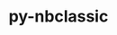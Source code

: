 ---
title: "py-nbclassic"
layout: cache
categories: [package, develop]
meta: {"compilers": ["none"], "num_specs": 92, "num_specs_by_stack": {"e4s": 68, "e4s-neoverse-v2": 24, "root": 92}, "oss": ["ubuntu22.04"], "platforms": ["linux"], "stacks": ["e4s", "e4s-neoverse-v2", "root"], "targets": ["neoverse_v2", "x86_64_v3"], "versions": ["1.1.0"]}
spec_details: [{"compiler": "none", "hash": "2drawb2hc5mg56h2uljt3jqjen7umdhl", "os": "ubuntu22.04", "platform": "linux", "size": "-", "stacks": ["e4s-neoverse-v2", "root"], "target": "neoverse_v2", "variants": ["build_system=python_pip"], "versions": ["1.1.0"]}, {"compiler": "none", "hash": "3g5grbiuyxuxap3grepadu5uqxr667iy", "os": "ubuntu22.04", "platform": "linux", "size": "-", "stacks": ["e4s", "root"], "target": "x86_64_v3", "variants": ["build_system=python_pip"], "versions": ["1.1.0"]}, {"compiler": "none", "hash": "3m7ysx5gi2zdp4gfj6f2pcoaoljviocz", "os": "ubuntu22.04", "platform": "linux", "size": "-", "stacks": ["e4s", "root"], "target": "x86_64_v3", "variants": ["build_system=python_pip"], "versions": ["1.1.0"]}, {"compiler": "none", "hash": "46gkkxqzgmoj6arsqucfub4bs6t4pivy", "os": "ubuntu22.04", "platform": "linux", "size": "-", "stacks": ["e4s-neoverse-v2", "root"], "target": "neoverse_v2", "variants": ["build_system=python_pip"], "versions": ["1.1.0"]}, {"compiler": "none", "hash": "4ipie322mwsnmkuixcd6xd4bqhbnrvt6", "os": "ubuntu22.04", "platform": "linux", "size": "-", "stacks": ["e4s-neoverse-v2", "root"], "target": "neoverse_v2", "variants": ["build_system=python_pip"], "versions": ["1.1.0"]}, {"compiler": "none", "hash": "5eoibx7jc7mgf3n2y4fmyh3epotqoh3n", "os": "ubuntu22.04", "platform": "linux", "size": "-", "stacks": ["e4s", "root"], "target": "x86_64_v3", "variants": ["build_system=python_pip"], "versions": ["1.1.0"]}, {"compiler": "none", "hash": "5ezvpfxcwx76decavcqu26bugpfwgdk3", "os": "ubuntu22.04", "platform": "linux", "size": "-", "stacks": ["e4s-neoverse-v2", "root"], "target": "neoverse_v2", "variants": ["build_system=python_pip"], "versions": ["1.1.0"]}, {"compiler": "none", "hash": "5id6nhccn4knahzdgt2xrz2nl25iifaq", "os": "ubuntu22.04", "platform": "linux", "size": "-", "stacks": ["e4s", "root"], "target": "x86_64_v3", "variants": ["build_system=python_pip"], "versions": ["1.1.0"]}, {"compiler": "none", "hash": "642qk4fgnlsl5dz2rq22pttsh5ff7cyl", "os": "ubuntu22.04", "platform": "linux", "size": "-", "stacks": ["e4s", "root"], "target": "x86_64_v3", "variants": ["build_system=python_pip"], "versions": ["1.1.0"]}, {"compiler": "none", "hash": "6tdb6i2t25gdvnokaoq3zvftk2actfmw", "os": "ubuntu22.04", "platform": "linux", "size": "-", "stacks": ["e4s-neoverse-v2", "root"], "target": "neoverse_v2", "variants": ["build_system=python_pip"], "versions": ["1.1.0"]}, {"compiler": "none", "hash": "6yjh672bwdo6njclg7s7hhykry6ev6qf", "os": "ubuntu22.04", "platform": "linux", "size": "-", "stacks": ["e4s", "root"], "target": "x86_64_v3", "variants": ["build_system=python_pip"], "versions": ["1.1.0"]}, {"compiler": "none", "hash": "77e6c55crkcrwoki6eqqwf3jbzfueu6f", "os": "ubuntu22.04", "platform": "linux", "size": "-", "stacks": ["e4s", "root"], "target": "x86_64_v3", "variants": ["build_system=python_pip"], "versions": ["1.1.0"]}, {"compiler": "none", "hash": "7grispetieantzlfewkfusb7wexlgeg6", "os": "ubuntu22.04", "platform": "linux", "size": "-", "stacks": ["e4s", "root"], "target": "x86_64_v3", "variants": ["build_system=python_pip"], "versions": ["1.1.0"]}, {"compiler": "none", "hash": "ahyj6wh7hkif4kh6qnbiyti26q66a25o", "os": "ubuntu22.04", "platform": "linux", "size": "-", "stacks": ["e4s", "root"], "target": "x86_64_v3", "variants": ["build_system=python_pip"], "versions": ["1.1.0"]}, {"compiler": "none", "hash": "besaxpnqfri242ekmqq4x35evsbym3hz", "os": "ubuntu22.04", "platform": "linux", "size": "-", "stacks": ["e4s-neoverse-v2", "root"], "target": "neoverse_v2", "variants": ["build_system=python_pip"], "versions": ["1.1.0"]}, {"compiler": "none", "hash": "bfxredvworjnrsijoxnmy3gvljngnzuh", "os": "ubuntu22.04", "platform": "linux", "size": "-", "stacks": ["e4s", "root"], "target": "x86_64_v3", "variants": ["build_system=python_pip"], "versions": ["1.1.0"]}, {"compiler": "none", "hash": "clkvzthh6lntrtka46vv36cg3mx4ldmc", "os": "ubuntu22.04", "platform": "linux", "size": "-", "stacks": ["e4s", "root"], "target": "x86_64_v3", "variants": ["build_system=python_pip"], "versions": ["1.1.0"]}, {"compiler": "none", "hash": "clnsljs4sknqctaktzyn42mfefr365lb", "os": "ubuntu22.04", "platform": "linux", "size": "-", "stacks": ["e4s", "root"], "target": "x86_64_v3", "variants": ["build_system=python_pip"], "versions": ["1.1.0"]}, {"compiler": "none", "hash": "dltbntvipeszullnuxduebbdksrutlya", "os": "ubuntu22.04", "platform": "linux", "size": "-", "stacks": ["e4s", "root"], "target": "x86_64_v3", "variants": ["build_system=python_pip"], "versions": ["1.1.0"]}, {"compiler": "none", "hash": "dp2ontt3ht7uaf5fqnva6e4nvssbnlsv", "os": "ubuntu22.04", "platform": "linux", "size": "-", "stacks": ["e4s", "root"], "target": "x86_64_v3", "variants": ["build_system=python_pip"], "versions": ["1.1.0"]}, {"compiler": "none", "hash": "e2d2feeu7ajhjbtjn36v4yzi7kppuv2g", "os": "ubuntu22.04", "platform": "linux", "size": "-", "stacks": ["e4s-neoverse-v2", "root"], "target": "neoverse_v2", "variants": ["build_system=python_pip"], "versions": ["1.1.0"]}, {"compiler": "none", "hash": "ecmxskay56dl3jfba2lrm2kh7qkgqb67", "os": "ubuntu22.04", "platform": "linux", "size": "-", "stacks": ["e4s", "root"], "target": "x86_64_v3", "variants": ["build_system=python_pip"], "versions": ["1.1.0"]}, {"compiler": "none", "hash": "efsy2ykaof7mdmjwkl5xasxrjxvpcsza", "os": "ubuntu22.04", "platform": "linux", "size": "-", "stacks": ["e4s", "root"], "target": "x86_64_v3", "variants": ["build_system=python_pip"], "versions": ["1.1.0"]}, {"compiler": "none", "hash": "ei4jrpkkyyulad6w46sq26ssohm74uh6", "os": "ubuntu22.04", "platform": "linux", "size": "-", "stacks": ["e4s-neoverse-v2", "root"], "target": "neoverse_v2", "variants": ["build_system=python_pip"], "versions": ["1.1.0"]}, {"compiler": "none", "hash": "evvcqlsvcsqr74rdexin7tckbn7cjcby", "os": "ubuntu22.04", "platform": "linux", "size": "-", "stacks": ["e4s-neoverse-v2", "root"], "target": "neoverse_v2", "variants": ["build_system=python_pip"], "versions": ["1.1.0"]}, {"compiler": "none", "hash": "fb5c3x6tnzudoouk6wiharxculcgrw2g", "os": "ubuntu22.04", "platform": "linux", "size": "-", "stacks": ["e4s", "root"], "target": "x86_64_v3", "variants": ["build_system=python_pip"], "versions": ["1.1.0"]}, {"compiler": "none", "hash": "fkv3zfcctom6te277pk35efgl3raptvl", "os": "ubuntu22.04", "platform": "linux", "size": "-", "stacks": ["e4s-neoverse-v2", "root"], "target": "neoverse_v2", "variants": ["build_system=python_pip"], "versions": ["1.1.0"]}, {"compiler": "none", "hash": "gaprd5wvuuyyyiqdsroxufcznd3sxatt", "os": "ubuntu22.04", "platform": "linux", "size": "-", "stacks": ["e4s-neoverse-v2", "root"], "target": "neoverse_v2", "variants": ["build_system=python_pip"], "versions": ["1.1.0"]}, {"compiler": "none", "hash": "hfp3aie4sxm67fmpttypndxchdzufamk", "os": "ubuntu22.04", "platform": "linux", "size": "-", "stacks": ["e4s-neoverse-v2", "root"], "target": "neoverse_v2", "variants": ["build_system=python_pip"], "versions": ["1.1.0"]}, {"compiler": "none", "hash": "hm5zfk62ijm4vhrz2unxrwp7bgcmqjqd", "os": "ubuntu22.04", "platform": "linux", "size": "-", "stacks": ["e4s", "root"], "target": "x86_64_v3", "variants": ["build_system=python_pip"], "versions": ["1.1.0"]}, {"compiler": "none", "hash": "hnmt5mgs74y3ks5kpdwpxmobuntw7dg6", "os": "ubuntu22.04", "platform": "linux", "size": "-", "stacks": ["e4s", "root"], "target": "x86_64_v3", "variants": ["build_system=python_pip"], "versions": ["1.1.0"]}, {"compiler": "none", "hash": "hvdeytca2f6m7kryg43xeuqxto7jxfwg", "os": "ubuntu22.04", "platform": "linux", "size": "-", "stacks": ["e4s", "root"], "target": "x86_64_v3", "variants": ["build_system=python_pip"], "versions": ["1.1.0"]}, {"compiler": "none", "hash": "id7rkk2c35rhp4llvdm2p4cdkz5ymqim", "os": "ubuntu22.04", "platform": "linux", "size": "-", "stacks": ["e4s", "root"], "target": "x86_64_v3", "variants": ["build_system=python_pip"], "versions": ["1.1.0"]}, {"compiler": "none", "hash": "ir5m6nqqm5w6jjnmdjregjxv2fhfapnv", "os": "ubuntu22.04", "platform": "linux", "size": "-", "stacks": ["e4s", "root"], "target": "x86_64_v3", "variants": ["build_system=python_pip"], "versions": ["1.1.0"]}, {"compiler": "none", "hash": "irp4ouuf264mzctr4ex2jzwpqxovzkcj", "os": "ubuntu22.04", "platform": "linux", "size": "-", "stacks": ["e4s", "root"], "target": "x86_64_v3", "variants": ["build_system=python_pip"], "versions": ["1.1.0"]}, {"compiler": "none", "hash": "jnz7kmw2mv6vc64xkhvfsnqzssfnjxz2", "os": "ubuntu22.04", "platform": "linux", "size": "-", "stacks": ["e4s", "root"], "target": "x86_64_v3", "variants": ["build_system=python_pip"], "versions": ["1.1.0"]}, {"compiler": "none", "hash": "k4bv2ajeot6y6irjhxgj5ypxap2ogk3e", "os": "ubuntu22.04", "platform": "linux", "size": "-", "stacks": ["e4s", "root"], "target": "x86_64_v3", "variants": ["build_system=python_pip"], "versions": ["1.1.0"]}, {"compiler": "none", "hash": "kriol47k54whv5bnw5wutnhvqz45lckf", "os": "ubuntu22.04", "platform": "linux", "size": "-", "stacks": ["e4s", "root"], "target": "x86_64_v3", "variants": ["build_system=python_pip"], "versions": ["1.1.0"]}, {"compiler": "none", "hash": "kzipik3mi4q33barb2qt3cw25yfi5s3b", "os": "ubuntu22.04", "platform": "linux", "size": "-", "stacks": ["e4s-neoverse-v2", "root"], "target": "neoverse_v2", "variants": ["build_system=python_pip"], "versions": ["1.1.0"]}, {"compiler": "none", "hash": "kzwvldsyy7vvdmqv7hxj52t4xhouisid", "os": "ubuntu22.04", "platform": "linux", "size": "-", "stacks": ["e4s", "root"], "target": "x86_64_v3", "variants": ["build_system=python_pip"], "versions": ["1.1.0"]}, {"compiler": "none", "hash": "l7osk4z2g2dmdumcpifxvdxojlzqbyqe", "os": "ubuntu22.04", "platform": "linux", "size": "-", "stacks": ["e4s", "root"], "target": "x86_64_v3", "variants": ["build_system=python_pip"], "versions": ["1.1.0"]}, {"compiler": "none", "hash": "ldo3ti2jhmdlbygim5n3qsyz4ccqly5j", "os": "ubuntu22.04", "platform": "linux", "size": "-", "stacks": ["e4s", "root"], "target": "x86_64_v3", "variants": ["build_system=python_pip"], "versions": ["1.1.0"]}, {"compiler": "none", "hash": "lh7svhbamt6funvtfzfubdlwuuisrzci", "os": "ubuntu22.04", "platform": "linux", "size": "-", "stacks": ["e4s", "root"], "target": "x86_64_v3", "variants": ["build_system=python_pip"], "versions": ["1.1.0"]}, {"compiler": "none", "hash": "lyx6kjfehkx2lab3g6cckg4mmvkkb3ih", "os": "ubuntu22.04", "platform": "linux", "size": "-", "stacks": ["e4s", "root"], "target": "x86_64_v3", "variants": ["build_system=python_pip"], "versions": ["1.1.0"]}, {"compiler": "none", "hash": "mazgkp73vwkspauri4u7cmbg7k3xafmt", "os": "ubuntu22.04", "platform": "linux", "size": "-", "stacks": ["e4s", "root"], "target": "x86_64_v3", "variants": ["build_system=python_pip"], "versions": ["1.1.0"]}, {"compiler": "none", "hash": "meovhhz6fms2xxjjkylmdw4aewq4qnay", "os": "ubuntu22.04", "platform": "linux", "size": "-", "stacks": ["e4s", "root"], "target": "x86_64_v3", "variants": ["build_system=python_pip"], "versions": ["1.1.0"]}, {"compiler": "none", "hash": "mtzaiedk7fjclath5dvjxltl2jwk4rkx", "os": "ubuntu22.04", "platform": "linux", "size": "-", "stacks": ["e4s", "root"], "target": "x86_64_v3", "variants": ["build_system=python_pip"], "versions": ["1.1.0"]}, {"compiler": "none", "hash": "n6kovetpxr4t6vrb77zadpkpgyjb6u77", "os": "ubuntu22.04", "platform": "linux", "size": "-", "stacks": ["e4s", "root"], "target": "x86_64_v3", "variants": ["build_system=python_pip"], "versions": ["1.1.0"]}, {"compiler": "none", "hash": "nsrjcvktykvcceuz7bumbhau5tvpr4zu", "os": "ubuntu22.04", "platform": "linux", "size": "-", "stacks": ["e4s", "root"], "target": "x86_64_v3", "variants": ["build_system=python_pip"], "versions": ["1.1.0"]}, {"compiler": "none", "hash": "nxivj6f6bdn5pc43zsrhqqwsb22rajsi", "os": "ubuntu22.04", "platform": "linux", "size": "-", "stacks": ["e4s", "root"], "target": "x86_64_v3", "variants": ["build_system=python_pip"], "versions": ["1.1.0"]}, {"compiler": "none", "hash": "o3oss4xoc6i4rzqiz532nag6qeumfhgp", "os": "ubuntu22.04", "platform": "linux", "size": "-", "stacks": ["e4s", "root"], "target": "x86_64_v3", "variants": ["build_system=python_pip"], "versions": ["1.1.0"]}, {"compiler": "none", "hash": "ousggqfe25lcim6rh4ulw7mix4kwexhr", "os": "ubuntu22.04", "platform": "linux", "size": "-", "stacks": ["e4s", "root"], "target": "x86_64_v3", "variants": ["build_system=python_pip"], "versions": ["1.1.0"]}, {"compiler": "none", "hash": "p3ogn2ltcgeb7bub7yodjp5avebuhayo", "os": "ubuntu22.04", "platform": "linux", "size": "-", "stacks": ["e4s", "root"], "target": "x86_64_v3", "variants": ["build_system=python_pip"], "versions": ["1.1.0"]}, {"compiler": "none", "hash": "p3qpqoi3xx7tenh2ov6itp7l3pc2ufcd", "os": "ubuntu22.04", "platform": "linux", "size": "-", "stacks": ["e4s-neoverse-v2", "root"], "target": "neoverse_v2", "variants": ["build_system=python_pip"], "versions": ["1.1.0"]}, {"compiler": "none", "hash": "pj66ydc7t7p5mkmsmq6ixhzvg44dx2tn", "os": "ubuntu22.04", "platform": "linux", "size": "-", "stacks": ["e4s", "root"], "target": "x86_64_v3", "variants": ["build_system=python_pip"], "versions": ["1.1.0"]}, {"compiler": "none", "hash": "pkqplaw7mrfzjmgmlsdnlydgcn4v4wgf", "os": "ubuntu22.04", "platform": "linux", "size": "-", "stacks": ["e4s", "root"], "target": "x86_64_v3", "variants": ["build_system=python_pip"], "versions": ["1.1.0"]}, {"compiler": "none", "hash": "poblwstx5t3x5icphjo7pnrwp45xks67", "os": "ubuntu22.04", "platform": "linux", "size": "-", "stacks": ["e4s", "root"], "target": "x86_64_v3", "variants": ["build_system=python_pip"], "versions": ["1.1.0"]}, {"compiler": "none", "hash": "qhtwcwzotwcjlruieqlnhlm4gzcitk5i", "os": "ubuntu22.04", "platform": "linux", "size": "-", "stacks": ["e4s", "root"], "target": "x86_64_v3", "variants": ["build_system=python_pip"], "versions": ["1.1.0"]}, {"compiler": "none", "hash": "r5ioqnlprqcwi6re77ycsqhjue4wyyfe", "os": "ubuntu22.04", "platform": "linux", "size": "-", "stacks": ["e4s", "root"], "target": "x86_64_v3", "variants": ["build_system=python_pip"], "versions": ["1.1.0"]}, {"compiler": "none", "hash": "rdwinpzlcdq4voqpmfnw3i2qxl4kxlj4", "os": "ubuntu22.04", "platform": "linux", "size": "-", "stacks": ["e4s-neoverse-v2", "root"], "target": "neoverse_v2", "variants": ["build_system=python_pip"], "versions": ["1.1.0"]}, {"compiler": "none", "hash": "rgss6n6gpc6la4lfchc3b2emxnzn5ebt", "os": "ubuntu22.04", "platform": "linux", "size": "-", "stacks": ["e4s-neoverse-v2", "root"], "target": "neoverse_v2", "variants": ["build_system=python_pip"], "versions": ["1.1.0"]}, {"compiler": "none", "hash": "rkxund24ww4iarikgencnkpdu4xwqcm6", "os": "ubuntu22.04", "platform": "linux", "size": "-", "stacks": ["e4s-neoverse-v2", "root"], "target": "neoverse_v2", "variants": ["build_system=python_pip"], "versions": ["1.1.0"]}, {"compiler": "none", "hash": "smao67ef464gqv64n63f5ltvgru3n5hz", "os": "ubuntu22.04", "platform": "linux", "size": "-", "stacks": ["e4s-neoverse-v2", "root"], "target": "neoverse_v2", "variants": ["build_system=python_pip"], "versions": ["1.1.0"]}, {"compiler": "none", "hash": "smpcnc2u4xfu6ly4yi57e2iiuff2lljb", "os": "ubuntu22.04", "platform": "linux", "size": "-", "stacks": ["e4s", "root"], "target": "x86_64_v3", "variants": ["build_system=python_pip"], "versions": ["1.1.0"]}, {"compiler": "none", "hash": "son4uc4l3d5frt4yhkrcttrsahzlrgva", "os": "ubuntu22.04", "platform": "linux", "size": "-", "stacks": ["e4s-neoverse-v2", "root"], "target": "neoverse_v2", "variants": ["build_system=python_pip"], "versions": ["1.1.0"]}, {"compiler": "none", "hash": "spug3uhwwrlox6b4nyfzh26enxphyawo", "os": "ubuntu22.04", "platform": "linux", "size": "-", "stacks": ["e4s", "root"], "target": "x86_64_v3", "variants": ["build_system=python_pip"], "versions": ["1.1.0"]}, {"compiler": "none", "hash": "sqofr4bdp4vyaw2izsbrjngyqlyqyqtk", "os": "ubuntu22.04", "platform": "linux", "size": "-", "stacks": ["e4s", "root"], "target": "x86_64_v3", "variants": ["build_system=python_pip"], "versions": ["1.1.0"]}, {"compiler": "none", "hash": "u3phv56ilkwuvcjzjkhcpsdg6hj7rgdq", "os": "ubuntu22.04", "platform": "linux", "size": "-", "stacks": ["e4s", "root"], "target": "x86_64_v3", "variants": ["build_system=python_pip"], "versions": ["1.1.0"]}, {"compiler": "none", "hash": "u4e5g5phw6ufk2on7pndnofvvyo2lb36", "os": "ubuntu22.04", "platform": "linux", "size": "-", "stacks": ["e4s", "root"], "target": "x86_64_v3", "variants": ["build_system=python_pip"], "versions": ["1.1.0"]}, {"compiler": "none", "hash": "u7an43c4wfegahbnyvxpiggoywkkdxh6", "os": "ubuntu22.04", "platform": "linux", "size": "-", "stacks": ["e4s-neoverse-v2", "root"], "target": "neoverse_v2", "variants": ["build_system=python_pip"], "versions": ["1.1.0"]}, {"compiler": "none", "hash": "ukmdkbkpfvg5xzsn73ckykxb7j33rpbk", "os": "ubuntu22.04", "platform": "linux", "size": "-", "stacks": ["e4s-neoverse-v2", "root"], "target": "neoverse_v2", "variants": ["build_system=python_pip"], "versions": ["1.1.0"]}, {"compiler": "none", "hash": "unvsw63cq6p45x77bryn47d3whyuc5pl", "os": "ubuntu22.04", "platform": "linux", "size": "-", "stacks": ["e4s", "root"], "target": "x86_64_v3", "variants": ["build_system=python_pip"], "versions": ["1.1.0"]}, {"compiler": "none", "hash": "utff4h2w2h3fikgfwvq7c7owlqwybmq2", "os": "ubuntu22.04", "platform": "linux", "size": "-", "stacks": ["e4s", "root"], "target": "x86_64_v3", "variants": ["build_system=python_pip"], "versions": ["1.1.0"]}, {"compiler": "none", "hash": "uyrxogcttyd436bchj5gc7qcijhkxqjl", "os": "ubuntu22.04", "platform": "linux", "size": "-", "stacks": ["e4s", "root"], "target": "x86_64_v3", "variants": ["build_system=python_pip"], "versions": ["1.1.0"]}, {"compiler": "none", "hash": "v4dgqznnlr75qlpkdaxndfsouoyosnqx", "os": "ubuntu22.04", "platform": "linux", "size": "-", "stacks": ["e4s", "root"], "target": "x86_64_v3", "variants": ["build_system=python_pip"], "versions": ["1.1.0"]}, {"compiler": "none", "hash": "v7dnfuey6hfdcbypccgmi4ivpa36eyxo", "os": "ubuntu22.04", "platform": "linux", "size": "-", "stacks": ["e4s", "root"], "target": "x86_64_v3", "variants": ["build_system=python_pip"], "versions": ["1.1.0"]}, {"compiler": "none", "hash": "vlz665otoj4jx62bz66lzv67b6nh7mgq", "os": "ubuntu22.04", "platform": "linux", "size": "-", "stacks": ["e4s", "root"], "target": "x86_64_v3", "variants": ["build_system=python_pip"], "versions": ["1.1.0"]}, {"compiler": "none", "hash": "wak32wddkdeissqxqje7mhx7nzaatfbu", "os": "ubuntu22.04", "platform": "linux", "size": "-", "stacks": ["e4s-neoverse-v2", "root"], "target": "neoverse_v2", "variants": ["build_system=python_pip"], "versions": ["1.1.0"]}, {"compiler": "none", "hash": "wk4nzy7yq6qgxkpqp5qbhnsur46ppk75", "os": "ubuntu22.04", "platform": "linux", "size": "-", "stacks": ["e4s", "root"], "target": "x86_64_v3", "variants": ["build_system=python_pip"], "versions": ["1.1.0"]}, {"compiler": "none", "hash": "wuqa2mvjpkb2meq77shgwbcfsfb2ccjl", "os": "ubuntu22.04", "platform": "linux", "size": "-", "stacks": ["e4s", "root"], "target": "x86_64_v3", "variants": ["build_system=python_pip"], "versions": ["1.1.0"]}, {"compiler": "none", "hash": "x7j5e33xl5qnnf5pom4n3vlh6vhoz7xc", "os": "ubuntu22.04", "platform": "linux", "size": "-", "stacks": ["e4s", "root"], "target": "x86_64_v3", "variants": ["build_system=python_pip"], "versions": ["1.1.0"]}, {"compiler": "none", "hash": "xfeeki7tavnmtsd5s25wtkp4cmddsav3", "os": "ubuntu22.04", "platform": "linux", "size": "-", "stacks": ["e4s", "root"], "target": "x86_64_v3", "variants": ["build_system=python_pip"], "versions": ["1.1.0"]}, {"compiler": "none", "hash": "xrknkm3nbqhf74ulfp2mmpriyydgdtmi", "os": "ubuntu22.04", "platform": "linux", "size": "-", "stacks": ["e4s", "root"], "target": "x86_64_v3", "variants": ["build_system=python_pip"], "versions": ["1.1.0"]}, {"compiler": "none", "hash": "xygql3ya2nghp3jchl4mnwcnnv4mm3ju", "os": "ubuntu22.04", "platform": "linux", "size": "-", "stacks": ["e4s-neoverse-v2", "root"], "target": "neoverse_v2", "variants": ["build_system=python_pip"], "versions": ["1.1.0"]}, {"compiler": "none", "hash": "yqh7ra4km6koosvgzgtd57ajz4lxwf4g", "os": "ubuntu22.04", "platform": "linux", "size": "-", "stacks": ["e4s", "root"], "target": "x86_64_v3", "variants": ["build_system=python_pip"], "versions": ["1.1.0"]}, {"compiler": "none", "hash": "yvfy3dohhu5w6gbb5b7gxdrbv4fm5dux", "os": "ubuntu22.04", "platform": "linux", "size": "-", "stacks": ["e4s", "root"], "target": "x86_64_v3", "variants": ["build_system=python_pip"], "versions": ["1.1.0"]}, {"compiler": "none", "hash": "yxa62vl427eymvy7az2f3h2q7vddqqyk", "os": "ubuntu22.04", "platform": "linux", "size": "-", "stacks": ["e4s-neoverse-v2", "root"], "target": "neoverse_v2", "variants": ["build_system=python_pip"], "versions": ["1.1.0"]}, {"compiler": "none", "hash": "z4af3m4gonl6lc3yppn4ikxuct7cemmi", "os": "ubuntu22.04", "platform": "linux", "size": "-", "stacks": ["e4s", "root"], "target": "x86_64_v3", "variants": ["build_system=python_pip"], "versions": ["1.1.0"]}, {"compiler": "none", "hash": "z5wetliycwxv3f4umong7cdjxkcpiew6", "os": "ubuntu22.04", "platform": "linux", "size": "-", "stacks": ["e4s", "root"], "target": "x86_64_v3", "variants": ["build_system=python_pip"], "versions": ["1.1.0"]}, {"compiler": "none", "hash": "zfuzbo7uvp2gp5stupqcwxzwbiov3ku4", "os": "ubuntu22.04", "platform": "linux", "size": "-", "stacks": ["e4s", "root"], "target": "x86_64_v3", "variants": ["build_system=python_pip"], "versions": ["1.1.0"]}, {"compiler": "none", "hash": "zwjacdyoixk7yhhxvghmj4ho2bjufvc6", "os": "ubuntu22.04", "platform": "linux", "size": "-", "stacks": ["e4s", "root"], "target": "x86_64_v3", "variants": ["build_system=python_pip"], "versions": ["1.1.0"]}, {"compiler": "none", "hash": "zy4xbq6f4wympyp2cs2lwnaqxw6s6tgw", "os": "ubuntu22.04", "platform": "linux", "size": "-", "stacks": ["e4s", "root"], "target": "x86_64_v3", "variants": ["build_system=python_pip"], "versions": ["1.1.0"]}]
---